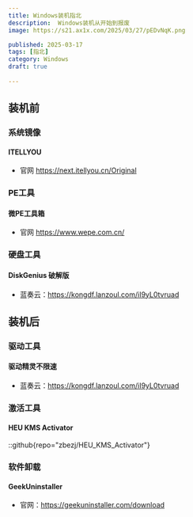 ```yaml
---
title: Windows装机指北 
description:  Windows装机从开始到报废
image: https://s21.ax1x.com/2025/03/27/pEDvNqK.png

published: 2025-03-17
tags: [指北]
category: Windows
draft: true
 
---
```


## 装机前

### 系统镜像

#### ITELLYOU

* 官网 <https://next.itellyou.cn/Original>

### PE工具

#### 微PE工具箱

* 官网  <https://www.wepe.com.cn/>

### 硬盘工具

#### DiskGenius 破解版

* 蓝奏云：<https://kongdf.lanzoul.com/iI9yL0tvruad>

## 装机后

### 驱动工具

#### 驱动精灵不限速

* 蓝奏云：<https://kongdf.lanzoul.com/iI9yL0tvruad>

### 激活工具

#### HEU KMS Activator

::github{repo="zbezj/HEU_KMS_Activator"}

### 软件卸载

#### GeekUninstaller

* 官网：<https://geekuninstaller.com/download>

<!-- 
# 驱动工具

### 驱动精灵不限速

蓝奏云：<https://kongdf.lanzoul.com/iKryG0spdauh>

# 激活工具

### HEU KMS Activator

github:<https://github.com/zbezj/HEU_KMS_Activator>

蓝奏云：<https://kongdf.lanzoul.com/i7i2s0sok1od>

# 系统优化

### Optimizer

<https://kongdf.lanzoul.com/i5z941t6x3le>
密码:5aer -->
